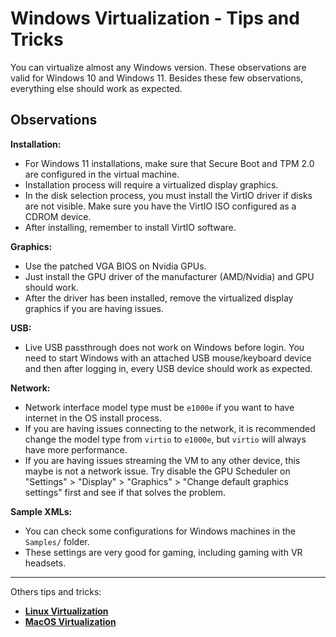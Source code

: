# Windows Virtualization - Tips and Tricks

You can virtualize almost any Windows version. These observations are valid for Windows 10 and Windows 11. Besides these few observations, everything else should work as expected.

## Observations

**Installation:**

- For Windows 11 installations, make sure that Secure Boot and TPM 2.0 are configured in the virtual machine.
- Installation process will require a virtualized display graphics.
- In the disk selection process, you must install the VirtIO driver if disks are not visible. Make sure you have the VirtIO ISO configured as a CDROM device.
- After installing, remember to install VirtIO software.

**Graphics:**

- Use the patched VGA BIOS on Nvidia GPUs.
- Just install the GPU driver of the manufacturer (AMD/Nvidia) and GPU should work.
- After the driver has been installed, remove the virtualized display graphics if you are having issues.

**USB:**

- Live USB passthrough does not work on Windows before login. You need to start Windows with an attached USB mouse/keyboard device and then after logging in, every USB device should work as expected.

**Network:**

- Network interface model type must be ``e1000e`` if you want to have internet in the OS install process.
- If you are having issues connecting to the network, it is recommended change the model type from ``virtio`` to ``e1000e``, but ``virtio`` will always have more performance. 
- If you are having issues streaming the VM to any other device, this maybe is not a network issue. Try disable the GPU Scheduler on "Settings" > "Display" > "Graphics" > "Change default graphics settings" first and see if that solves the problem.

**Sample XMLs:**

- You can check some configurations for Windows machines in the ``Samples/`` folder.
- These settings are very good for gaming, including gaming with VR headsets.

----

Others tips and tricks:

- **[Linux Virtualization](06%20-%20Linux%20Virtualization.md)**
- **[MacOS Virtualization](08%20-%20MacOS%20Virtualization.md)**
